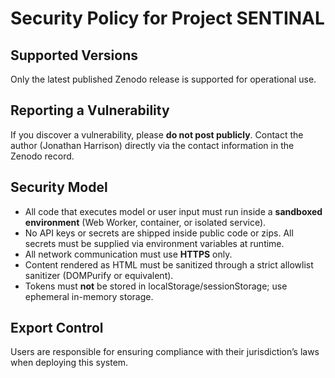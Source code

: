 # Security Policy for Project SENTINAL

## Supported Versions
Only the latest published Zenodo release is supported for operational use.

## Reporting a Vulnerability
If you discover a vulnerability, please **do not post publicly**. 
Contact the author (Jonathan Harrison) directly via the contact information in the Zenodo record.

## Security Model
- All code that executes model or user input must run inside a **sandboxed environment** (Web Worker, container, or isolated service).
- No API keys or secrets are shipped inside public code or zips. All secrets must be supplied via environment variables at runtime.
- All network communication must use **HTTPS** only.
- Content rendered as HTML must be sanitized through a strict allowlist sanitizer (DOMPurify or equivalent).
- Tokens must **not** be stored in localStorage/sessionStorage; use ephemeral in-memory storage.

## Export Control
Users are responsible for ensuring compliance with their jurisdiction’s laws when deploying this system.
